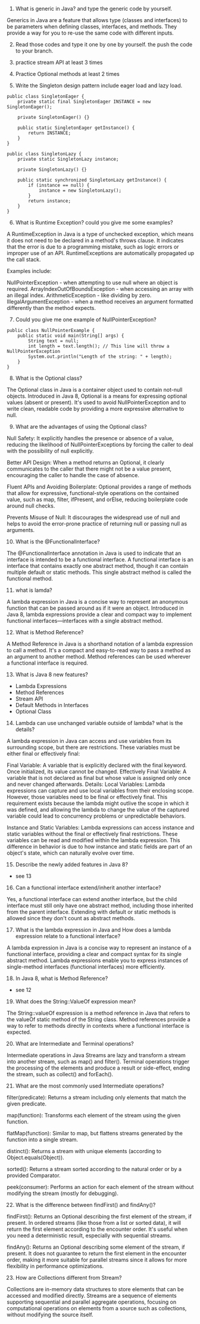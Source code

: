 1.  What is generic in Java? and type the generic code by yourself.

Generics in Java are a feature that allows type (classes and interfaces) to be parameters when defining classes, interfaces, and methods. They provide a way for you to re-use the same code with different inputs.

2.  Read those codes and type it one by one by yourself. the push the code to your
    branch.

3.  practice stream API at least 3 times

4.  Practice Optional methods at least 2 times

5.  Write the Singleton design pattern include eager load and lazy load.

```
public class SingletonEager {
    private static final SingletonEager INSTANCE = new SingletonEager();

    private SingletonEager() {}

    public static SingletonEager getInstance() {
        return INSTANCE;
    }
}

public class SingletonLazy {
    private static SingletonLazy instance;

    private SingletonLazy() {}

    public static synchronized SingletonLazy getInstance() {
        if (instance == null) {
            instance = new SingletonLazy();
        }
        return instance;
    }
}

```

6.  What is Runtime Exception? could you give me some examples?

A RuntimeException in Java is a type of unchecked exception, which means it does not need to be declared in a method's throws clause. It indicates that the error is due to a programming mistake, such as logic errors or improper use of an API. RuntimeExceptions are automatically propagated up the call stack.

Examples include:

NullPointerException - when attempting to use null where an object is required.
ArrayIndexOutOfBoundsException - when accessing an array with an illegal index.
ArithmeticException - like dividing by zero.
IllegalArgumentException - when a method receives an argument formatted differently than the method expects.

7. Could you give me one example of NullPointerException?

```
public class NullPointerExample {
    public static void main(String[] args) {
        String text = null;
        int length = text.length(); // This line will throw a NullPointerException
        System.out.println("Length of the string: " + length);
    }
}
```

8.  What is the Optional class?

The Optional class in Java is a container object used to contain not-null objects. Introduced in Java 8, Optional is a means for expressing optional values (absent or present). It's used to avoid NullPointerException and to write clean, readable code by providing a more expressive alternative to null.

9.  What are the advantages of using the Optional class?

Null Safety: It explicitly handles the presence or absence of a value, reducing the likelihood of NullPointerExceptions by forcing the caller to deal with the possibility of null explicitly.

Better API Design: When a method returns an Optional, it clearly communicates to the caller that there might not be a value present, encouraging the caller to handle the case of absence.

Fluent APIs and Avoiding Boilerplate: Optional provides a range of methods that allow for expressive, functional-style operations on the contained value, such as map, filter, ifPresent, and orElse, reducing boilerplate code around null checks.

Prevents Misuse of Null: It discourages the widespread use of null and helps to avoid the error-prone practice of returning null or passing null as arguments.

10. What is the @FunctionalInterface?

The @FunctionalInterface annotation in Java is used to indicate that an interface is intended to be a functional interface. A functional interface is an interface that contains exactly one abstract method, though it can contain multiple default or static methods. This single abstract method is called the functional method.

11. what is lamda?

A lambda expression in Java is a concise way to represent an anonymous function that can be passed around as if it were an object. Introduced in Java 8, lambda expressions provide a clear and compact way to implement functional interfaces—interfaces with a single abstract method.

12. What is Method Reference?

A Method Reference in Java is a shorthand notation of a lambda expression to call a method. It's a compact and easy-to-read way to pass a method as an argument to another method. Method references can be used wherever a functional interface is required.

13. What is Java 8 new features?

- Lambda Expressions
- Method References
- Stream API
- Default Methods in Interfaces
- Optional Class

14. Lambda can use unchanged variable outside of lambda? what is the details?

A lambda expression in Java can access and use variables from its surrounding scope, but there are restrictions. These variables must be either final or effectively final:

Final Variable: A variable that is explicitly declared with the final keyword. Once initialized, its value cannot be changed.
Effectively Final Variable: A variable that is not declared as final but whose value is assigned only once and never changed afterwards.
Details:
Local Variables: Lambda expressions can capture and use local variables from their enclosing scope. However, those variables need to be final or effectively final. This requirement exists because the lambda might outlive the scope in which it was defined, and allowing the lambda to change the value of the captured variable could lead to concurrency problems or unpredictable behaviors.

Instance and Static Variables: Lambda expressions can access instance and static variables without the final or effectively final restrictions. These variables can be read and modified within the lambda expression. This difference in behavior is due to how instance and static fields are part of an object's state, which can naturally evolve over time.

15. Describe the newly added features in Java 8?

- see 13

16. Can a functional interface extend/inherit another interface?

Yes, a functional interface can extend another interface, but the child interface must still only have one abstract method, including those inherited from the parent interface. Extending with default or static methods is allowed since they don't count as abstract methods.

17. What is the lambda expression in Java and How does a lambda expression relate to a functional interface?

A lambda expression in Java is a concise way to represent an instance of a functional interface, providing a clear and compact syntax for its single abstract method. Lambda expressions enable you to express instances of single-method interfaces (functional interfaces) more efficiently.

18. In Java 8, what is Method Reference?

- see 12

19. What does the String::ValueOf expression mean?

The String::valueOf expression is a method reference in Java that refers to the valueOf static method of the String class. Method references provide a way to refer to methods directly in contexts where a functional interface is expected.

20. What are Intermediate and Terminal operations?

Intermediate operations in Java Streams are lazy and transform a stream into another stream, such as map() and filter(). Terminal operations trigger the processing of the elements and produce a result or side-effect, ending the stream, such as collect() and forEach().

21. What are the most commonly used Intermediate operations?

filter(predicate): Returns a stream including only elements that match the given predicate.

map(function): Transforms each element of the stream using the given function.

flatMap(function): Similar to map, but flattens streams generated by the function into a single stream.

distinct(): Returns a stream with unique elements (according to Object.equals(Object)).

sorted(): Returns a stream sorted according to the natural order or by a provided Comparator.

peek(consumer): Performs an action for each element of the stream without modifying the stream (mostly for debugging).

22. What is the difference between findFirst() and findAny()?

findFirst(): Returns an Optional describing the first element of the stream, if present. In ordered streams (like those from a list or sorted data), it will return the first element according to the encounter order. It's useful when you need a deterministic result, especially with sequential streams.

findAny(): Returns an Optional describing some element of the stream, if present. It does not guarantee to return the first element in the encounter order, making it more suitable for parallel streams since it allows for more flexibility in performance optimizations.

23. How are Collections different from Stream?

Collections are in-memory data structures to store elements that can be accessed and modified directly. Streams are a sequence of elements supporting sequential and parallel aggregate operations, focusing on computational operations on elements from a source such as collections, without modifying the source itself.
